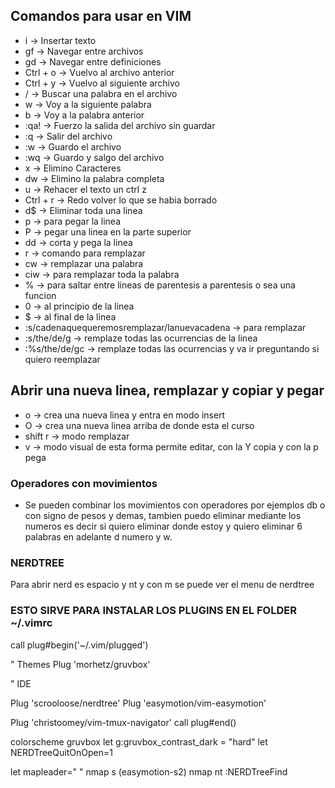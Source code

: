 
## Comandos para usar en VIM

- i -> Insertar texto
- gf -> Navegar entre archivos
- gd -> Navegar entre definiciones
- Ctrl + o  -> Vuelvo al archivo anterior
- Ctrl + y -> Vuelvo al siguiente archivo
- / -> Buscar una palabra en el archivo
- w -> Voy a la siguiente palabra
- b -> Voy a la palabra anterior
- :qa! -> Fuerzo la salida del archivo sin guardar
- :q -> Salir del archivo 
- :w -> Guardo el archivo
- :wq -> Guardo y salgo del archivo
- x -> Elimino Caracteres
- dw -> Elimino la palabra completa
- u -> Rehacer el texto un ctrl z
- Ctrl + r -> Redo volver lo que se habia borrado
- d$ -> Eliminar toda una linea
- p -> para pegar la linea
- P -> pegar una linea en la parte superior
- dd -> corta y pega la linea
- r -> comando para remplazar
- cw -> remplazar una palabra
- ciw -> para remplazar toda la palabra
- % -> para saltar entre lineas de parentesis a parentesis o sea una funcion
- 0 -> al principio de la linea
- $ -> al final de la linea
- :s/cadenaquequeremosremplazar/lanuevacadena -> para remplazar
- :s/the/de/g -> remplaze todas las ocurrencias de la linea
- :%s/the/de/gc -> remplaze todas las ocurrencias y va ir preguntando si quiero reemplazar

## Abrir una nueva linea, remplazar y copiar y pegar
- o -> crea una nueva linea y entra en modo insert
- O -> crea una nueva linea arriba de donde esta el curso
- shift r -> modo remplazar
- v -> modo visual de esta forma permite editar, con la Y copia y con la p pega

### Operadores con movimientos
- Se pueden combinar los movimientos con operadores por ejemplos db o con signo de pesos y demas, tambien puedo eliminar mediante los numeros es decir si quiero eliminar donde estoy y quiero eliminar 6 palabras en adelante d numero y w.

### NERDTREE
Para abrir nerd es espacio y nt y con m se puede ver el menu de nerdtree

### ESTO SIRVE PARA INSTALAR LOS PLUGINS EN EL FOLDER ~/.vimrc

call plug#begin('~/.vim/plugged')

" Themes
Plug 'morhetz/gruvbox'


" IDE


Plug 'scrooloose/nerdtree'
Plug 'easymotion/vim-easymotion'

Plug 'christoomey/vim-tmux-navigator'
call plug#end()

colorscheme gruvbox
let g:gruvbox_contrast_dark = "hard"
let NERDTreeQuitOnOpen=1

let mapleader=" "
nmap <Leader>s <Plug>(easymotion-s2)
nmap <Leader>nt :NERDTreeFind<CR> 
 
